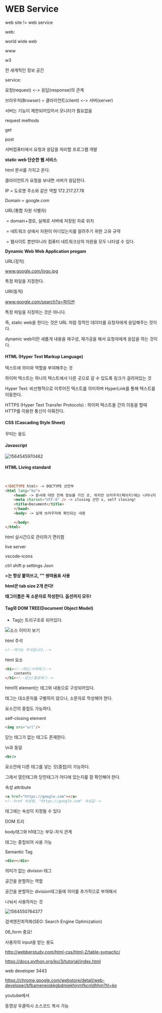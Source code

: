 # WEB  Service



web site != web service



web:

world wide web

www

w3

전 세계적인 정보 공간





service:

요청(request) <-> 응답(response)의 관계

브라우저(Browser) = 클라이언트(client) <-> 서버(server)

서버는 기능이 제한되어있어서 모니터가 필요없음



request methods

get

post



서버컴퓨터에서 요청과 응답을 처리할 프로그램 개발





**static web 단순한 웹 서비스**

html 문서를 가지고 온다.



클라이언트가 요청을 보내면 서버가 응답한다.



IP = 도로명 주소와 같은 역할 172.217.27.78

Domain = google.com

URL(통합 자원 식별자)

​		= domain+경로, 실제로 서버에 저장된 자료 위치

​		= 네트워크 상에서 자원이 어디있는지를 알려주기 위한 고유 규약

​		= 웹사이트 뿐만아니라 컴퓨터 네트워크상의 자원을 모두 나타낼 수 있다.



**Dynamic Web Web Application progam**



URL(정적)

www.google.com/logo.jpg

특정 파일을 지정한다.



URI(동적)

www.google.com/search?q=파이썬

특정 파일을 지정하는 것은 아니다.



즉, static web을 한다는 것은 URL 처럼 정적인 데이터를 요청자에게 응답해주는 것이다.

dynamic web이란 새롭게 내용을 재구성, 재가공을 해서 요청자에게 응답을 하는 것이다.



#### HTML (Hyper Text Markup Language)

텍스트에 의미와 역할을 부여해주는 것

하이퍼 텍스트는 하나의 텍스트에서 다른 곳으로 갈 수 있도록 링크가 걸려져있는 것

Hyper Text: 비선형적으로 이루어진 텍스트를 의미하며 HyperLink를 통해 텍스트를 이동한다.

HTTPS (Hyper Text Transfer Protocols) : 하이퍼 텍스트들 간의 이동을 할때 HTTP를 이용한 통신이 이뤄진다.



#### CSS (Cascading Style Sheet)

꾸미는 용도



#### Javascript

![1564545970462](C:\Users\student\AppData\Roaming\Typora\typora-user-images\1564545970462.png)

#### HTML Living standard

```html


<!DOCTYPE html> -> DOCTYPE 선언부
<html lang="ko">
    <head> -> 문서에 대한 전체 정보를 가진 곳, 하지만 브라우저(페이지)에는 나타나지 않는다.
    <meta charset="UTF-8" /> -> closing 선언 x, self closing!
    <title>Document</title>
    </head>
    <body> -> 실제 브라우저에 확인되는 내용
        
    </body>
</html>
```

html 실시간으로 관리하기 편리함

live server

vscode-icons

ctrl shift p   settings Json

**=는 항상 붙여쓰고, "" 쌍따옴표 사용**

**html은 tab size 2개 쓴다!**

**태그이름은 꼭 소문자로 작성한다. 옵션까지 모두!**





#### Tag와 DOM TREE(Document Object Model)

- Tag는 트리구조로 되어있다.

![소스 이미지 보기](https://www.optimizesmart.com/wp-content/uploads/2014/05/HTML-DOM-Tree.jpg)



html 주석

```html
<!--여기는 주석입니다.-->
```



html 요소

```html
<h1><!--여는/시작태그-->
    contents
</h1><!--닫는/종료태그-->
```

html의 element는 태그와 내용으로 구성되어있다.

태그는 대소문자를 구별하지 않으나, 소문자로 작성해야 한다.

요소간의 중첩도 가능하다.



self-closing element

```html
<img src="url"/>
```

닫는 태그가 없는 태그도 존재한다.



\n과 동일

```htm
<br/>
```



요소안에 다른 태그를 넣는 것(중첩)이 가능하다.

그래서 열린태그와 닫힌태그가 어디에 있는지를 잘 확인해야 한다.



속성 attribute

```html
<a href="https://google.com"></a>
<!--href 속성명, "https://google.com" 속성값-->
```

태그에는 속성이 지정될 수 있다



DOM 트리

body태그와 h1태그는 부모-자식 관계

태그는 중첩되어 사용 가능



Semantic Tag

```html
<div></div>
```

의미가 없는 division 태그

공간을 분할하는 역할

공간을 분할하는 division태그들에 의미를 추가적으로 부여해서 

나눠서 사용하자는 것

![1564550764377](C:\Users\student\AppData\Roaming\Typora\typora-user-images\1564550764377.png)



검색엔진최적화(SEO: Search Engine Optimization)







06_form 중요!

사용자의 input을 받는 용도



http://webberstudy.com/html-css/html-2/table-symactic/

https://docs.python.org/ko/3/tutorial/index.html

web developer 3443

https://chrome.google.com/webstore/detail/web-developer/bfbameneiokkgbdmiekhjnmfkcnldhhm?hl=ko

youtube에서

동영상 우클릭시 소스코드 복사 가능





